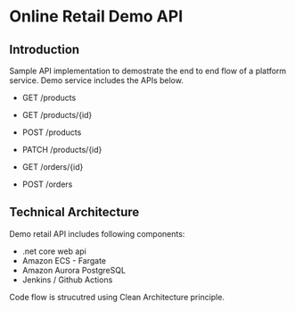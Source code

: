 # Online Retail Demo API

## Introduction

Sample API implementation to demostrate the end to end flow of a platform service. Demo service includes the APIs below.

- GET /products
- GET /products/{id}
- POST /products
- PATCH /products/{id}

- GET /orders/{id}
- POST /orders

## Technical Architecture

Demo retail API includes following components:

- .net core web api
- Amazon ECS - Fargate
- Amazon Aurora PostgreSQL
- Jenkins / Github Actions

Code flow is strucutred using Clean Architecture principle. 
